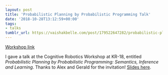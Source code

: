 ```yaml
---
layout: post
title: 'Probabilistic Planning by Probabilistic Programming Talk'
date: '2018-10-28T13:12:59+00:00'
tags:
- talks
tumblr_url: https://vaishakbelle.com/post/179522647282/probabilistic-planning-by-probabilistic
---
```

[Workshop link](https://www.maskor.fh-aachen.de/events/CogRob2018/)  

I gave a talk at the Cognitive Robotics Workshop at KR-18, entitled *Probabilistic Planning by Probabilistic Programming: Semantics, Inference
  and Learning*. Thanks to Alex and Gerald for the invitation! [Slides here](https://cl.ly/6ba11ad688cc/download/CogRob%202018.pdf).


